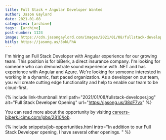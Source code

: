 ```yaml
---
title: Full Stack + Angular Developer Wanted
author: Jason Gaylord
date: 2021-01-08
categories: [archive]
tags:  [archive]
post-number: 1124
image: https://cdn.jasongaylord.com/images/2021/01/08/fullstack-developer.jpg
bitly: https://jasong.us/3okLFhA
---
```


I'm hiring an Full Stack Developer with Angular experience for our growing team. This position is for biBerk, a direct insurance company. I'm looking for someone who can demonstrate sound experience with .NET and has experience with Angular and Azure. We're looking for someone interested in working in a dynamic, fast paced organization. As a developer on our team, you will create cutting edge functionality and help to enable our team to be cloud-first. 

{% include link-thumbnail.html path="2021/01/08/fullstack-developer.jpg" alt="Full Stack Developer Opening" url="https://jasong.us/38dF7vx" %}

You can read more about the opportunity by visiting [careers-biberk.icims.com/jobs/2810/job](https://jasong.us/38dF7vx).

{% include snippets/job-opportunities.html intro="In addition to our Full Stack Developer opening, I have several other openings. " %}